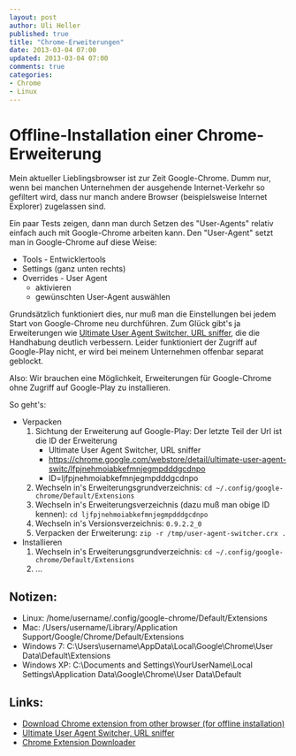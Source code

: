```yaml
---
layout: post
author: Uli Heller
published: true
title: "Chrome-Erweiterungen"
date: 2013-03-04 07:00
updated: 2013-03-04 07:00
comments: true
categories: 
- Chrome
- Linux
---
```


Offline-Installation einer Chrome-Erweiterung
=============================================

Mein aktueller Lieblingsbrowser ist zur Zeit Google-Chrome. Dumm nur, wenn
bei manchen Unternehmen der ausgehende Internet-Verkehr so gefiltert wird,
dass nur manch andere Browser (beispielsweise Internet Explorer) zugelassen
sind.

Ein paar Tests zeigen, dann man durch Setzen des "User-Agents" relativ
einfach auch mit Google-Chrome arbeiten kann. Den "User-Agent" setzt man
in Google-Chrome auf diese Weise:

* Tools - Entwicklertools
* Settings (ganz unten rechts)
* Overrides - User Agent
    * aktivieren
    * gewünschten User-Agent auswählen

Grundsätzlich funktioniert dies, nur muß man die Einstellungen bei
jedem Start von Google-Chrome neu durchführen. Zum Glück gibt's ja
Erweiterungen wie
[Ultimate User Agent Switcher, URL sniffer](https://chrome.google.com/webstore/detail/ultimate-user-agent-switc/ljfpjnehmoiabkefmnjegmpdddgcdnpo),
die die Handhabung deutlich verbessern. Leider funktioniert
der Zugriff auf Google-Play nicht, er wird bei meinem Unternehmen
offenbar separat geblockt.

Also: Wir brauchen eine Möglichkeit, Erweiterungen für Google-Chrome
ohne Zugriff auf Google-Play zu installieren.

So geht's:

* Verpacken
    1. Sichtung der Erweiterung auf Google-Play: Der letzte Teil der Url ist die
       ID der Erweiterung
        * Ultimate User Agent Switcher, URL sniffer
        * https://chrome.google.com/webstore/detail/ultimate-user-agent-switc/lfpjnehmoiabkefmnjegmpdddgcdnpo
        * ID=ljfpjnehmoiabkefmnjegmpdddgcdnpo
    2. Wechseln in's Erweiterungsgrundverzeichnis:
       `cd ~/.config/google-chrome/Default/Extensions`
    3. Wechseln in's Erweiterungsverzeichnis (dazu muß man obige ID kennen):
       `cd ljfpjnehmoiabkefmnjegmpdddgcdnpo`
    4. Wechseln in's Versionsverzeichnis:
       `0.9.2.2_0`
    5. Verpacken der Erweiterung:
       `zip -r /tmp/user-agent-switcher.crx .`
* Installieren
    1. Wechseln in's Erweiterungsgrundverzeichnis:
       `cd ~/.config/google-chrome/Default/Extensions`
    2. ...

Notizen:
--------

* Linux: /home/username/.config/google-chrome/Default/Extensions
* Mac: /Users/username/Library/Application Support/Google/Chrome/Default/Extensions
* Windows 7: C:\Users\username\AppData\Local\Google\Chrome\User Data\Default\Extensions
* Windows XP: C:\Documents and Settings\YourUserName\Local Settings\Application Data\Google\Chrome\User Data\Default

Links:
------

* [Download Chrome extension from other browser (for offline installation)](http://blog.gerardin.info/archives/763)
* [Ultimate User Agent Switcher, URL sniffer](https://chrome.google.com/webstore/detail/ultimate-user-agent-switc/ljfpjnehmoiabkefmnjegmpdddgcdnpo)
* [Chrome Extension Downloader](http://chrome-extension-downloader.com/)
